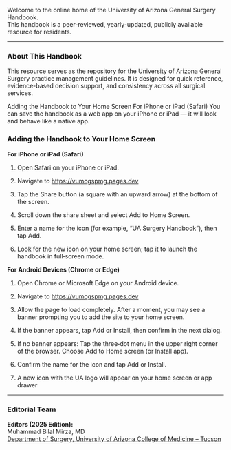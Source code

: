 
Welcome to the online home of the University of Arizona General Surgery Handbook.  
This handbook is a peer-reviewed, yearly-updated, publicly available resource for residents.  

---  

### About This Handbook  

This resource serves as the repository for the University of Arizona General Surgery practice management guidelines. It is designed for quick reference, evidence-based decision support, and consistency across all surgical services.    

Adding the Handbook to Your Home Screen
For iPhone or iPad (Safari)
You can save the handbook as a web app on your iPhone or iPad — it will look and behave like a native app.

### Adding the Handbook to Your Home Screen

**For iPhone or iPad (Safari)**

1. Open Safari on your iPhone or iPad.

2. Navigate to https://vumcgspmg.pages.dev

3. Tap the Share button (a square with an upward arrow) at the bottom of the screen.

4. Scroll down the share sheet and select Add to Home Screen.

5. Enter a name for the icon (for example, “UA Surgery Handbook”), then tap Add.

6. Look for the new icon on your home screen; tap it to launch the handbook in full‑screen mode.

**For Android Devices (Chrome or Edge)**

1. Open Chrome or Microsoft Edge on your Android device.

2. Navigate to https://vumcgspmg.pages.dev

3. Allow the page to load completely. After a moment, you may see a banner prompting you to add the site to your home screen.

4. If the banner appears, tap Add or Install, then confirm in the next dialog.

5. If no banner appears: Tap the three‑dot menu in the upper right corner of the browser. Choose Add to Home screen (or Install app).

6. Confirm the name for the icon and tap Add or Install.

7. A new icon with the UA logo will appear on your home screen or app drawer

---  

### Editorial Team  

**Editors (2025 Edition):**  
Muhammad Bilal Mirza, MD  
[Department of Surgery, University of Arizona College of Medicine – Tucson](https://surgery.arizona.edu)  

